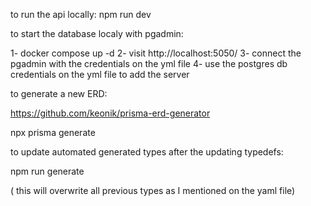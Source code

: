to run the api locally:
npm run dev


to start the database localy with pgadmin:

1- docker compose up -d
2- visit  http://localhost:5050/
3- connect the pgadmin with the credentials on the yml file
4- use the postgres db credentials on the yml file to add the server

to generate a new ERD:

https://github.com/keonik/prisma-erd-generator

 npx prisma generate

 to update automated generated types after the updating typedefs:
 
 npm run generate

( this will overwrite all previous types as I mentioned on the yaml file)
